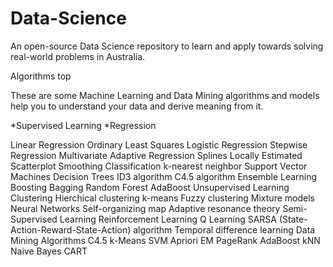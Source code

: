 # Data-Science
An open-source Data Science repository to learn and apply towards solving real-world problems in Australia.

Algorithms
top

These are some Machine Learning and Data Mining algorithms and models help you to understand your data and derive meaning from it.

*Supervised Learning
*Regression 

Linear Regression
Ordinary Least Squares
Logistic Regression
Stepwise Regression
Multivariate Adaptive Regression Splines
Locally Estimated Scatterplot Smoothing
Classification
k-nearest neighbor
Support Vector Machines
Decision Trees
ID3 algorithm
C4.5 algorithm
Ensemble Learning
Boosting
Bagging
Random Forest
AdaBoost
Unsupervised Learning
Clustering
Hierchical clustering
k-means
Fuzzy clustering
Mixture models
Neural Networks
Self-organizing map
Adaptive resonance theory
Semi-Supervised Learning
Reinforcement Learning
Q Learning
SARSA (State-Action-Reward-State-Action) algorithm
Temporal difference learning
Data Mining Algorithms
C4.5
k-Means
SVM
Apriori
EM
PageRank
AdaBoost
kNN
Naive Bayes
CART
